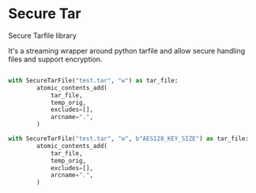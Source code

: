 # Secure Tar
Secure Tarfile library

It's a streaming wrapper around python tarfile and allow secure handling files and support encryption.


```python

with SecureTarFile("test.tar", "w") as tar_file:
        atomic_contents_add(
            tar_file,
            temp_orig,
            excludes=[],
            arcname=".",
        )

with SecureTarFile("test.tar", "w", b"AES128_KEY_SIZE") as tar_file:
        atomic_contents_add(
            tar_file,
            temp_orig,
            excludes=[],
            arcname=".",
        )

```


